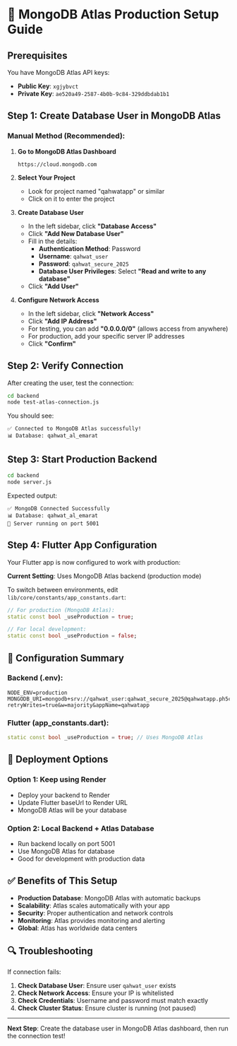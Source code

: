 # 🚀 MongoDB Atlas Production Setup Guide

## Prerequisites
You have MongoDB Atlas API keys:
- **Public Key**: `xgjybvct`
- **Private Key**: `ae520a49-2587-4b0b-9c84-329ddbdab1b1`

## Step 1: Create Database User in MongoDB Atlas

### Manual Method (Recommended):

1. **Go to MongoDB Atlas Dashboard**
   ```
   https://cloud.mongodb.com
   ```

2. **Select Your Project**
   - Look for project named "qahwatapp" or similar
   - Click on it to enter the project

3. **Create Database User**
   - In the left sidebar, click **"Database Access"**
   - Click **"Add New Database User"**
   - Fill in the details:
     - **Authentication Method**: Password
     - **Username**: `qahwat_user`
     - **Password**: `qahwat_secure_2025`
     - **Database User Privileges**: Select **"Read and write to any database"**
   - Click **"Add User"**

4. **Configure Network Access**
   - In the left sidebar, click **"Network Access"**
   - Click **"Add IP Address"**
   - For testing, you can add **"0.0.0.0/0"** (allows access from anywhere)
   - For production, add your specific server IP addresses
   - Click **"Confirm"**

## Step 2: Verify Connection

After creating the user, test the connection:

```bash
cd backend
node test-atlas-connection.js
```

You should see:
```
✅ Connected to MongoDB Atlas successfully!
📊 Database: qahwat_al_emarat
```

## Step 3: Start Production Backend

```bash
cd backend
node server.js
```

Expected output:
```
✅ MongoDB Connected Successfully
📊 Database: qahwat_al_emarat
🚀 Server running on port 5001
```

## Step 4: Flutter App Configuration

Your Flutter app is now configured to work with production:

**Current Setting**: Uses MongoDB Atlas backend (production mode)

To switch between environments, edit `lib/core/constants/app_constants.dart`:

```dart
// For production (MongoDB Atlas):
static const bool _useProduction = true;

// For local development:
static const bool _useProduction = false;
```

## 🔧 Configuration Summary

### Backend (.env):
```properties
NODE_ENV=production
MONGODB_URI=mongodb+srv://qahwat_user:qahwat_secure_2025@qahwatapp.ph5cazq.mongodb.net/qahwat_al_emarat?retryWrites=true&w=majority&appName=qahwatapp
```

### Flutter (app_constants.dart):
```dart
static const bool _useProduction = true; // Uses MongoDB Atlas
```

## 🚀 Deployment Options

### Option 1: Keep using Render
- Deploy your backend to Render
- Update Flutter baseUrl to Render URL
- MongoDB Atlas will be your database

### Option 2: Local Backend + Atlas Database
- Run backend locally on port 5001
- Use MongoDB Atlas for database
- Good for development with production data

## ✅ Benefits of This Setup

- **Production Database**: MongoDB Atlas with automatic backups
- **Scalability**: Atlas scales automatically with your app
- **Security**: Proper authentication and network controls
- **Monitoring**: Atlas provides monitoring and alerting
- **Global**: Atlas has worldwide data centers

## 🔍 Troubleshooting

If connection fails:

1. **Check Database User**: Ensure user `qahwat_user` exists
2. **Check Network Access**: Ensure your IP is whitelisted
3. **Check Credentials**: Username and password must match exactly
4. **Check Cluster Status**: Ensure cluster is running (not paused)

---

**Next Step**: Create the database user in MongoDB Atlas dashboard, then run the connection test!
